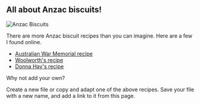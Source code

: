 ## All about Anzac biscuits!

![Anzac Biscuits](http://www.bhg.com.au/media/9838/170310-gluten-free-anzac-biscuits.jpg "Anzac Biscuits")

There are more Anzac biscuit recipes than you can imagine. Here are a few I found online.

- [Australian War Memorial recipe](awm.md)
- [Woolworth's recipe](wool.md)
- [Donna Hay's recipe](donna.md)

Why not add your own?

Create a new file or copy and adapt one of the above recipes. Save your file with a new name, and add a link to it from this page.
